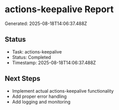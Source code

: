 # actions-keepalive Report

Generated: 2025-08-18T14:06:37.488Z

## Status
- Task: actions-keepalive
- Status: Completed
- Timestamp: 2025-08-18T14:06:37.488Z

## Next Steps
- Implement actual actions-keepalive functionality
- Add proper error handling
- Add logging and monitoring
